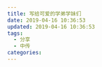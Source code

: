 ```yaml
---
title: 写给可爱的学弟学妹们
date: 2019-04-16 10:36:53
updated: 2019-04-16 10:36:53
tags:
  - 分享
  - 中传
categories:
---
```


<!-- more -->

